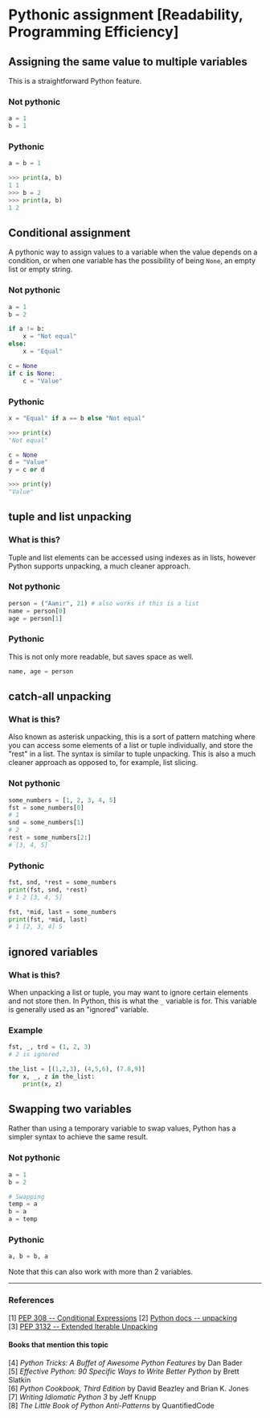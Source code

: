 # Pythonic assignment [Readability, Programming Efficiency]
## Assigning the same value to multiple variables
This is a straightforward Python feature.

### Not pythonic
```py
a = 1
b = 1
```

### Pythonic
```py
a = b = 1

>>> print(a, b)
1 1
>>> b = 2
>>> print(a, b)
1 2
```

## Conditional assignment
A pythonic way to assign values to a variable when the value depends on a condition, or when one variable has the possibility of being `None`, an empty list or empty string.

### Not pythonic
```py
a = 1
b = 2 

if a != b:
    x = "Not equal"
else:
    x = "Equal"

c = None
if c is None:
    c = "Value"

```

### Pythonic
```py
x = "Equal" if a == b else "Not equal"

>>> print(x)
"Not equal"

c = None
d = "Value"
y = c or d

>>> print(y)
"Value"
```

## tuple and list unpacking
### What is this?
Tuple and list elements can be accessed using indexes as in lists, however Python supports unpacking, a much cleaner approach.

### Not pythonic
```py
person = ("Aamir", 21) # also works if this is a list
name = person[0]
age = person[1]
```

### Pythonic
This is not only more readable, but saves space as well.
```py
name, age = person
```

## catch-all unpacking
### What is this?
Also known as asterisk unpacking, this is a sort of pattern matching where you can access some elements of a list or tuple individually, and store the "rest" in a list. The syntax is similar to tuple unpacking. This is also a much cleaner approach as opposed to, for example, list slicing.

### Not pythonic
```py
some_numbers = [1, 2, 3, 4, 5]
fst = some_numbers[0]
# 1
snd = some_numbers[1]
# 2
rest = some_numbers[2:]
# [3, 4, 5]
```

### Pythonic
```py
fst, snd, *rest = some_numbers
print(fst, snd, *rest)
# 1 2 [3, 4, 5]

fst, *mid, last = some_numbers
print(fst, *mid, last)
# 1 [2, 3, 4] 5
```

## ignored variables
### What is this?
When unpacking a list or tuple, you may want to ignore certain elements and not store then. In Python, this is what the `_` variable is for. This variable is generally used as an "ignored" variable.

### Example
```py
fst, _, trd = (1, 2, 3)
# 2 is ignored 
```
```py
the_list = [(1,2,3), (4,5,6), (7.8,9)]
for x, _, z in the_list:
    print(x, z)
```

## Swapping two variables
Rather than using a temporary variable to swap values, Python has a simpler syntax to achieve the same result.
### Not pythonic
```py
a = 1
b = 2

# Swapping
temp = a
b = a
a = temp
```

### Pythonic
```py
a, b = b, a
```

Note that this can also work with more than 2 variables.

---

### References
[1] [PEP 308 -- Conditional Expressions](https://www.python.org/dev/peps/pep-0308/)
[2] [Python docs -- unpacking](https://docs.python.org/3/tutorial/datastructures.html#tuples-and-sequences)  
[3] [PEP 3132 -- Extended Iterable Unpacking
](https://www.python.org/dev/peps/pep-3132/)  

#### Books that mention this topic
[4] *Python Tricks: A Buffet of Awesome Python Features* by Dan Bader  
[5] *Effective Python: 90 Specific Ways to Write Better Python* by Brett Slatkin  
[6] *Python Cookbook, Third Edition* by David Beazley and Brian K. Jones  
[7] *Writing Idiomatic Python 3* by Jeff Knupp  
[8] *The Little Book of Python Anti-Patterns* by QuantifiedCode  